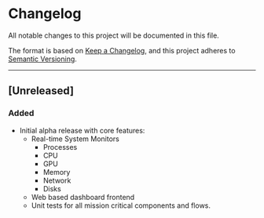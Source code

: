 # Changelog

All notable changes to this project will be documented in this file.

The format is based on [Keep a Changelog](https://keepachangelog.com/en/1.0.0/),
and this project adheres to [Semantic Versioning](https://semver.org/spec/v2.0.0.html).

---

## [Unreleased]

### Added
- Initial alpha release with core features:
    - Real-time System Monitors
        - Processes
        - CPU
        - GPU
        - Memory
        - Network
        - Disks
    - Web based dashboard frontend
    - Unit tests for all mission critical components and flows.
